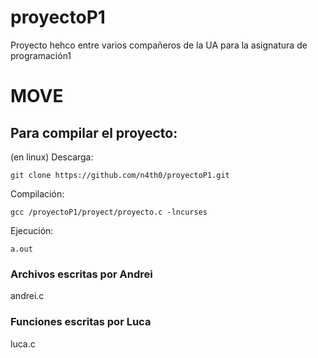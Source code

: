 # proyectoP1
Proyecto hehco entre varios compañeros de la UA para la asignatura de programación1

# MOVE


## Para compilar el proyecto:
(en linux)
Descarga:

    git clone https://github.com/n4th0/proyectoP1.git 
Compilación:

    gcc /proyectoP1/proyect/proyecto.c -lncurses 
Ejecución:

    a.out


### Archivos escritas por Andrei
andrei.c

### Funciones escritas por Luca
luca.c
